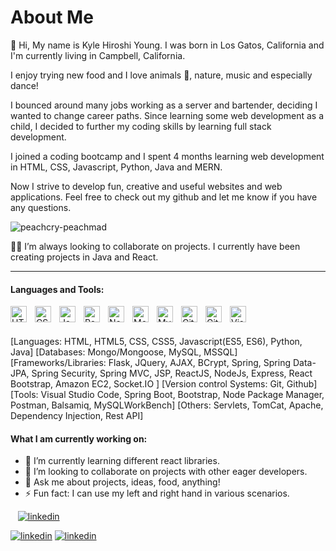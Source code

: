 # About Me


👋 Hi, My name is Kyle Hiroshi Young. I was born in Los Gatos, California and I'm currently living in Campbell, California.

I enjoy trying new food and I love animals 🐶, nature, music and especially dance!

I bounced around many jobs working as a server and bartender, deciding I wanted to change career paths. Since learning some web development as a child, I decided to further my coding skills by learning full stack development.

I joined a coding bootcamp and I spent 4 months learning web development in HTML, CSS, Javascript, Python, Java and MERN.

Now I strive to develop fun, creative and useful websites and web applications. Feel free to check out my github and let me know if you have any questions.


![peachcry-peachmad](https://user-images.githubusercontent.com/93508000/156873502-007469b2-fa0c-4956-97bd-4692713e21fb.gif)



👫🏻 I’m always looking to collaborate on projects. I currently have been creating projects in Java and React.

<hr>
</hr>

#### Languages and Tools:


<img align="left" alt="HTML5" width="26px" src="https://cdn.jsdelivr.net/gh/devicons/devicon/icons/html5/html5-original.svg" style="padding-right:10px;"/>
<img align="left" alt="CSS3" width="26px" src="https://cdn.jsdelivr.net/gh/devicons/devicon/icons/css3/css3-original.svg" style="padding-right:10px;" />
<img align="left" alt="JavaScript" width="26px" src="https://cdn.jsdelivr.net/gh/devicons/devicon/icons/javascript/javascript-original.svg" style="padding-right:10px;" />
<img align="left" alt="React" width="26px" src="https://cdn.jsdelivr.net/gh/devicons/devicon/icons/react/react-original.svg" style="padding-right:10px;" />
<img align="left" alt="Node.js" width="26px" src="https://cdn.jsdelivr.net/gh/devicons/devicon/icons/nodejs/nodejs-original.svg" style="padding-right:10px;" />
<img align="left" alt="MongoDB" width="26px" src="https://cdn.jsdelivr.net/gh/devicons/devicon/icons/mongodb/mongodb-original.svg" style="padding-right:10px;" />
<img align="left" alt="MySQL" width="26px" src="https://cdn.jsdelivr.net/gh/devicons/devicon/icons/mysql/mysql-original.svg" style="padding-right:10px;" />
<img align="left" alt="Git" width="26px" src="https://cdn.jsdelivr.net/gh/devicons/devicon/icons/git/git-original.svg" style="padding-right:10px;" />
<img align="left" alt="GitHub" width="26px" src="https://user-images.githubusercontent.com/3369400/139448065-39a229ba-4b06-434b-bc67-616e2ed80c8f.png" style="padding-right:10px;" />
<img align="left" alt="Visual Studio Code" width="26px" src="https://cdn.jsdelivr.net/gh/devicons/devicon/icons/vscode/vscode-original.svg" style="padding-right:10px;" />

<br/>
<br/>

[Languages: HTML, HTML5, CSS, CSS5, Javascript(ES5, ES6), Python, Java] [Databases: Mongo/Mongoose,  MySQL, MSSQL] [Frameworks/Libraries: Flask, JQuery, AJAX, BCrypt, Spring, Spring Data-JPA, Spring Security, Spring MVC, JSP, ReactJS, NodeJs, Express, React Bootstrap, Amazon EC2, Socket.IO ] [Version control Systems: Git, Github] [Tools: Visual Studio Code, Spring Boot, Bootstrap, Node Package Manager, Postman, Balsamiq, MySQLWorkBench] [Others: Servlets, TomCat, Apache, Dependency Injection, Rest API]



#### What I am currently working on:

- 🌱 I’m currently learning different react libraries.
- 👯 I’m looking to collaborate on projects with other eager developers.
- 💬 Ask me about projects, ideas, food, anything!
- ⚡ Fun fact: I can use my left and right hand in various scenarios.


&nbsp;&nbsp;
[![linkedin](./img/linkedin-light.svg)](https://www.linkedin.com/in/kyle-young-173024106/#gh-light-mode-only)

[![linkedin](<img align="left" alt="GitHub" width="26px" src="https://user-images.githubusercontent.com/3369400/139448065-39a229ba-4b06-434b-bc67-616e2ed80c8f.png" style="padding-right:10px;" />)](https://www.linkedin.com/in/kyle-young-173024106/#gh-light-mode-only)
[![linkedin](./img/linkedin-dark.svg)](https://www.linkedin.com/in/kyle-young-173024106/#gh-dark-mode-only)

[linkedin]: https://www.linkedin.com/in/kyle-young-173024106/
